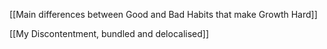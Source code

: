 [[Main differences between Good and Bad Habits that make Growth Hard]]

[[My Discontentment, bundled and delocalised]]